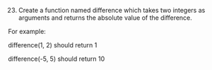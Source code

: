 23. Create a function named difference which takes two integers as arguments and returns the absolute value of the difference.


For example:

difference(1, 2) should return 1

difference(-5, 5) should return 10
